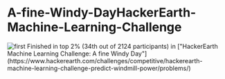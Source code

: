 # A-fine-Windy-DayHackerEarth-Machine-Learning-Challenge
<img src="https://user-images.githubusercontent.com/16356237/147424856-ebcb5010-c72f-4031-913a-b182366ee8ba.PNG" alt="first">
Finished in top 2% (34th out of 2124 participants) in ["HackerEarth Machine Learning Challenge: A fine Windy Day"](https://www.hackerearth.com/challenges/competitive/hackerearth-machine-learning-challenge-predict-windmill-power/problems/)
